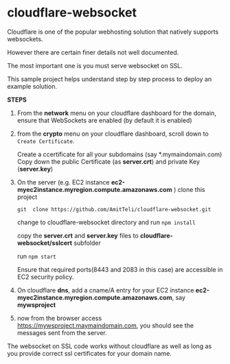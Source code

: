# cloudflare-websocket

Cloudflare is one of the popular webhosting solution that natively supports websockets.

However there are certain finer details not well documented.

The most important one is you must serve websocket on SSL.

This sample project helps understand step by step process to deploy an example solution.

**STEPS**

1. From the **network** menu on your cloudflare dashboard for  the domain, ensure that WebSockets are enabled (by default it is enabled)

2. from the **crypto** menu on your cloudflare dashboard, scroll down to `Create Certificate`.

    Create a ccertificate for all your subdomains (say *.mymaindomain.com) Copy down the public Certificate (as **server.crt**) and private Key (**server.key**)

3. On the server (e.g. EC2 instance **ec2-myec2instance.myregion.compute.amazonaws.com** ) clone this project

    `git  clone https://github.com/AmitTeli/cloudflare-websocket.git`

    change to cloudflare-websocket directory and run `npm install`
    
    copy the **server.crt** and **server.key** files to **cloudflare-websocket/sslcert** subfolder

    run `npm start`
    
    Ensure that required ports(8443 and 2083 in this case) are accessible in EC2 security policy.

4. On cloudflare **dns**, add a cname/A entry for your EC2 instance **ec2-myec2instance.myregion.compute.amazonaws.com**, say **mywsproject**

5. now from the browser access https://mywsproject.maymaindomain.com, you should see the messages sent from the server.

The websocket on SSL code works without cloudflare as well as long as you provide correct ssl certificates for your domain name.
